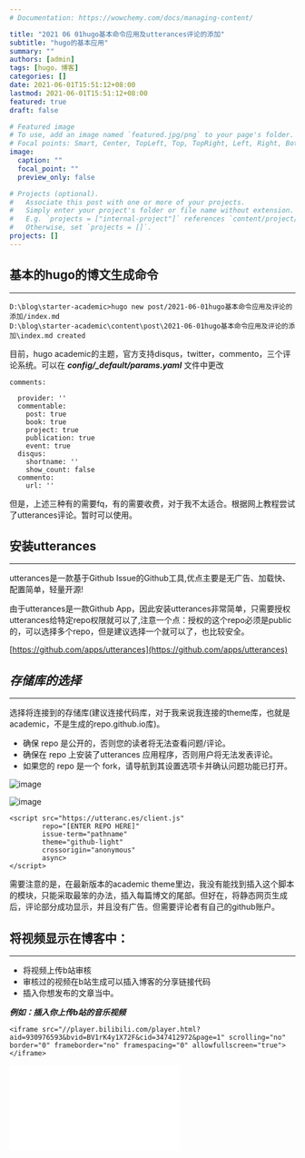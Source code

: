 ```yaml
---
# Documentation: https://wowchemy.com/docs/managing-content/

title: "2021 06 01hugo基本命令应用及utterances评论的添加"
subtitle: "hugo的基本应用"
summary: ""
authors: [admin]
tags: [hugo，博客]
categories: []
date: 2021-06-01T15:51:12+08:00
lastmod: 2021-06-01T15:51:12+08:00
featured: true
draft: false

# Featured image
# To use, add an image named `featured.jpg/png` to your page's folder.
# Focal points: Smart, Center, TopLeft, Top, TopRight, Left, Right, BottomLeft, Bottom, BottomRight.
image:
  caption: ""
  focal_point: ""
  preview_only: false

# Projects (optional).
#   Associate this post with one or more of your projects.
#   Simply enter your project's folder or file name without extension.
#   E.g. `projects = ["internal-project"]` references `content/project/deep-learning/index.md`.
#   Otherwise, set `projects = []`.
projects: []
---
```


## 基本的hugo的博文生成命令

---

```
D:\blog\starter-academic>hugo new post/2021-06-01hugo基本命令应用及评论的添加/index.md
D:\blog\starter-academic\content\post\2021-06-01hugo基本命令应用及评论的添加\index.md created

```

目前，hugo academic的主题，官方支持disqus，twitter，commento，三个评论系统。可以在
***config/_default/params.yaml***
文件中更改

```
comments:

  provider: ''
  commentable:
    post: true
    book: true
    project: true
    publication: true
    event: true
  disqus:
    shortname: ''
    show_count: false
  commento:
    url: ''
```
但是，上述三种有的需要fq，有的需要收费，对于我不太适合。根据网上教程尝试了utterances评论。暂时可以使用。




## 安装utterances

---

utterances是一款基于Github Issue的Github工具,优点主要是无广告、加载快、配置简单，轻量开源!

由于utterances是一款Github App，因此安装utterances非常简单，只需要授权utterances给特定repo权限就可以了,注意一个点：授权的这个repo必须是public的，可以选择多个repo，但是建议选择一个就可以了，也比较安全。

[https://github.com/apps/utterances](https://github.com/apps/utterances)


## ***存储库的选择***

---

选择将连接到的存储库(建议连接代码库，对于我来说我连接的theme库，也就是academic，不是生成的repo.github.io库)。

- 确保 repo 是公开的，否则您的读者将无法查看问题/评论。
- 确保在 repo 上安装了utterances 应用程序，否则用户将无法发表评论。
- 如果您的 repo 是一个 fork，请导航到其设置选项卡并确认问题功能已打开。

![image](/image/utterance1.png)

![image](/image/utterances2.png)

```
<script src="https://utteranc.es/client.js"
        repo="[ENTER REPO HERE]"
        issue-term="pathname"
        theme="github-light"
        crossorigin="anonymous"
        async>
</script>

```


需要注意的是，在最新版本的academic theme里边，我没有能找到插入这个脚本的模块，只能采取最笨的办法，插入每篇博文的尾部。但好在，将静态网页生成后，评论部分成功显示，并且没有广告。但需要评论者有自己的github账户。



## 将视频显示在博客中：

---
- 将视频上传b站审核
- 审核过的视频在b站生成可以插入博客的分享链接代码
- 插入你想发布的文章当中。

***例如：插入你上传b站的音乐视频***
```
<iframe src="//player.bilibili.com/player.html?aid=930976593&bvid=BV1rK4y1X72F&cid=347412972&page=1" scrolling="no" border="0" frameborder="no" framespacing="0" allowfullscreen="true"> </iframe>
```


<iframe src="//player.bilibili.com/player.html?aid=930976593&bvid=BV1rK4y1X72F&cid=347412972&page=1" scrolling="no" border="0" frameborder="no" framespacing="0" allowfullscreen="true"> </iframe>

<script src="https://utteranc.es/client.js"
        repo="emedsy/starter-academic"
        issue-term="pathname"
        theme="github-light"
        crossorigin="anonymous"
        async>
</script>
